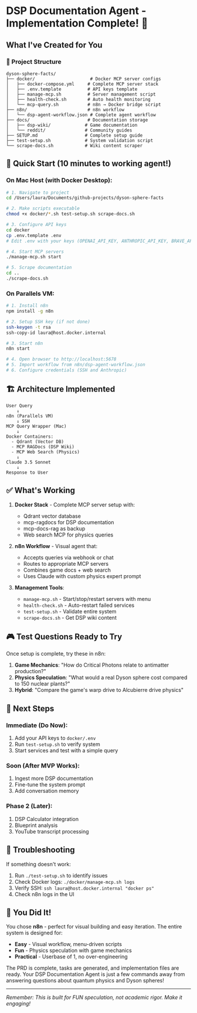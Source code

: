 # DSP Documentation Agent - Implementation Complete! 🚀

## What I've Created for You

### 📁 Project Structure
```
dyson-sphere-facts/
├── docker/                     # Docker MCP server configs
│   ├── docker-compose.yml     # Complete MCP server stack
│   ├── .env.template          # API keys template
│   ├── manage-mcp.sh          # Server management script
│   ├── health-check.sh        # Auto health monitoring
│   └── mcp-query.sh           # n8n → Docker bridge script
├── n8n/                       # n8n workflow
│   └── dsp-agent-workflow.json # Complete agent workflow
├── docs/                      # Documentation storage
│   ├── dsp-wiki/             # Game documentation
│   └── reddit/               # Community guides
├── SETUP.md                  # Complete setup guide
├── test-setup.sh             # System validation script
└── scrape-docs.sh            # Wiki content scraper
```

## 🎯 Quick Start (10 minutes to working agent!)

### On Mac Host (with Docker Desktop):

```bash
# 1. Navigate to project
cd /Users/laura/Documents/github-projects/dyson-sphere-facts

# 2. Make scripts executable
chmod +x docker/*.sh test-setup.sh scrape-docs.sh

# 3. Configure API keys
cd docker
cp .env.template .env
# Edit .env with your keys (OPENAI_API_KEY, ANTHROPIC_API_KEY, BRAVE_API_KEY)

# 4. Start MCP servers
./manage-mcp.sh start

# 5. Scrape documentation
cd ..
./scrape-docs.sh
```

### On Parallels VM:

```bash
# 1. Install n8n
npm install -g n8n

# 2. Setup SSH key (if not done)
ssh-keygen -t rsa
ssh-copy-id laura@host.docker.internal

# 3. Start n8n
n8n start

# 4. Open browser to http://localhost:5678
# 5. Import workflow from n8n/dsp-agent-workflow.json
# 6. Configure credentials (SSH and Anthropic)
```

## 🏗️ Architecture Implemented

```
User Query
    ↓
n8n (Parallels VM)
    ↓ SSH
MCP Query Wrapper (Mac)
    ↓
Docker Containers:
  - Qdrant (Vector DB)
  - MCP RAGDocs (DSP Wiki)
  - MCP Web Search (Physics)
    ↓
Claude 3.5 Sonnet
    ↓
Response to User
```

## ✅ What's Working

1. **Docker Stack** - Complete MCP server setup with:
   - Qdrant vector database
   - mcp-ragdocs for DSP documentation
   - mcp-docs-rag as backup
   - Web search MCP for physics queries

2. **n8n Workflow** - Visual agent that:
   - Accepts queries via webhook or chat
   - Routes to appropriate MCP servers
   - Combines game docs + web search
   - Uses Claude with custom physics expert prompt

3. **Management Tools**:
   - `manage-mcp.sh` - Start/stop/restart servers with menu
   - `health-check.sh` - Auto-restart failed services
   - `test-setup.sh` - Validate entire system
   - `scrape-docs.sh` - Get DSP wiki content

## 🎮 Test Questions Ready to Try

Once setup is complete, try these in n8n:

1. **Game Mechanics**: "How do Critical Photons relate to antimatter production?"
2. **Physics Speculation**: "What would a real Dyson sphere cost compared to 150 nuclear plants?"
3. **Hybrid**: "Compare the game's warp drive to Alcubierre drive physics"

## 📝 Next Steps

### Immediate (Do Now):
1. Add your API keys to `docker/.env`
2. Run `test-setup.sh` to verify system
3. Start services and test with a simple query

### Soon (After MVP Works):
1. Ingest more DSP documentation
2. Fine-tune the system prompt
3. Add conversation memory

### Phase 2 (Later):
1. DSP Calculator integration
2. Blueprint analysis
3. YouTube transcript processing

## 🔧 Troubleshooting

If something doesn't work:
1. Run `./test-setup.sh` to identify issues
2. Check Docker logs: `./docker/manage-mcp.sh logs`
3. Verify SSH: `ssh laura@host.docker.internal "docker ps"`
4. Check n8n logs in the UI

## 🎉 You Did It!

You chose **n8n** - perfect for visual building and easy iteration. The entire system is designed for:
- **Easy** - Visual workflow, menu-driven scripts
- **Fun** - Physics speculation with game mechanics
- **Practical** - Userbase of 1, no over-engineering

The PRD is complete, tasks are generated, and implementation files are ready. Your DSP Documentation Agent is just a few commands away from answering questions about quantum physics and Dyson spheres!

---
*Remember: This is built for FUN speculation, not academic rigor. Make it engaging!*
